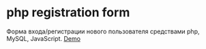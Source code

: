 # php registration form
Форма входа/регистрации нового пользователя средствами php, MySQL, JavaScript.
<a href="http://php.stopbit.ru/">Demo</a>

